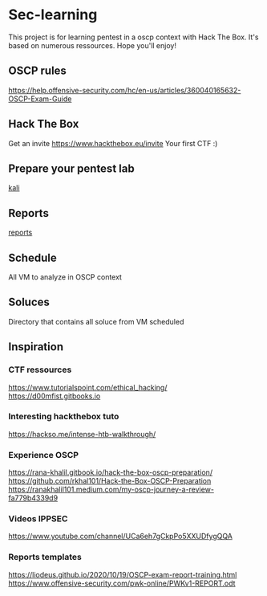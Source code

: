 # Sec-learning

This project is for learning pentest in a oscp context with Hack The Box. It's based on numerous ressources. Hope you'll enjoy!

## OSCP rules

https://help.offensive-security.com/hc/en-us/articles/360040165632-OSCP-Exam-Guide

## Hack The Box

Get an invite https://www.hackthebox.eu/invite
Your first CTF :)

## Prepare your pentest lab
[kali](kali.md)

## Reports
[reports](reports.md)

## Schedule
All VM to analyze in OSCP context

## Soluces
Directory that contains all soluce from VM scheduled

## Inspiration

### CTF ressources
https://www.tutorialspoint.com/ethical_hacking/
https://d00mfist.gitbooks.io

### Interesting hackthebox tuto

https://hackso.me/intense-htb-walkthrough/  

### Experience OSCP

https://rana-khalil.gitbook.io/hack-the-box-oscp-preparation/
https://github.com/rkhal101/Hack-the-Box-OSCP-Preparation
https://ranakhalil101.medium.com/my-oscp-journey-a-review-fa779b4339d9

### Videos IPPSEC

https://www.youtube.com/channel/UCa6eh7gCkpPo5XXUDfygQQA

### Reports templates

https://liodeus.github.io/2020/10/19/OSCP-exam-report-training.html
https://www.offensive-security.com/pwk-online/PWKv1-REPORT.odt
